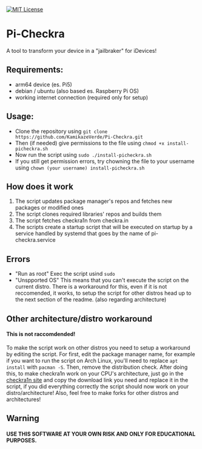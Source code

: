 [![MIT License][license-shield]][license-url]

# Pi-Checkra

A tool to transform your device in a "jailbraker" for iDevices!

## Requirements:
- arm64 device (es. Pi5)
- debian / ubuntu (also based es. Raspberry Pi OS)
- working internet connection (required only for setup)

## Usage:
- Clone the repository using `git clone https://github.com/KamikazeVerde/Pi-Checkra.git`
- Then (if needed) give permissions to the file using `chmod +x install-picheckra.sh`
- Now run the script using `sudo ./install-picheckra.sh`
- If you still get permission errors, try chowning the file to your username using `chown (your username) install-picheckra.sh`

## How does it work
1. The script updates package manager's repos and fetches new packages or modified ones
2. The script clones required libraries' repos and builds them
3. The script fetches checkra1n from checkra.in
4. The scripts create a startup script that will be executed on startup by a service handled by systemd that goes by the name of pi-checkra.service

## Errors
- "Run as root"
Exec the script usind `sudo`
- "Unspported OS"
This means that you can't execute the script on the current distro. There is a workaround for this, even if it is not reccomended, it works, to setup the script for other distros head up to the next section of the readme. (also regarding architecture)

## Other architecture/distro workaround
#### This is not raccomdended!
To make the script work on other distros you need to setup a workaround by editing the script.
For first, edit the package manager name, for example if you want to run the script on Arch Linux, you'll need to replace `apt install` with `pacman -S`. Then, remove the distribution check. After doing this, to make checkra1n work on your CPU's architecture, just go in the [checkra1n site](https://checkra.in) and copy the download link you need and replace it in the script, if you did everything correctly the script should now work on your distro/architecture!
Also, feel free to make forks for other distros and architectures!

## Warning
#### USE THIS SOFTWARE AT YOUR OWN RISK AND ONLY FOR EDUCATIONAL PURPOSES.

[license-shield]: https://img.shields.io/github/license/othneildrew/Best-README-Template.svg?style=for-the-badge
[license-url]: https://github.com/KamikazeVerde/Pi-Checkra/blob/master/LICENSE.txt
